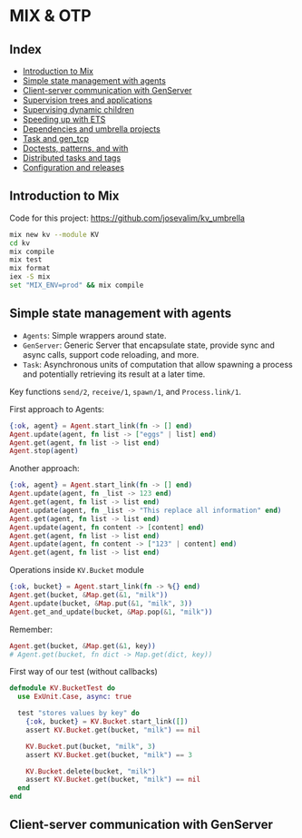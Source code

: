 # MIX & OTP

## Index

- [Introduction to Mix](#section1)
- [Simple state management with agents](#section2)
- [Client-server communication with GenServer](#section3)
- [Supervision trees and applications](#section4)
- [Supervising dynamic children](#section5)
- [Speeding up with ETS](#section6)
- [Dependencies and umbrella projects](#section7)
- [Task and gen_tcp](#section8)
- [Doctests, patterns, and with](#section9)
- [Distributed tasks and tags](#section10)
- [Configuration and releases](#section11)


<div id="section1"></div>

## Introduction to Mix

Code for this project: https://github.com/josevalim/kv_umbrella

```bash
mix new kv --module KV
cd kv
mix compile
mix test
mix format
iex -S mix
set "MIX_ENV=prod" && mix compile
```

<div id="section2"></div>

## Simple state management with agents

* `Agents`: Simple wrappers around state.
* `GenServer`: Generic Server that encapsulate state, provide sync and async calls, support code reloading, and more.
* `Task`: Asynchronous units of computation that allow spawning a process and potentially retrieving its result at a later time.

Key functions `send/2`, `receive/1`, `spawn/1`, and `Process.link/1`. 

First approach to Agents:

```elixir
{:ok, agent} = Agent.start_link(fn -> [] end)
Agent.update(agent, fn list -> ["eggs" | list] end)
Agent.get(agent, fn list -> list end)
Agent.stop(agent)
```

Another approach:

```elixir 
{:ok, agent} = Agent.start_link(fn -> [] end)
Agent.update(agent, fn _list -> 123 end)
Agent.get(agent, fn list -> list end)
Agent.update(agent, fn _list -> "This replace all information" end)
Agent.get(agent, fn list -> list end)
Agent.update(agent, fn content -> [content] end)
Agent.get(agent, fn list -> list end)
Agent.update(agent, fn content -> ["123" | content] end)
Agent.get(agent, fn list -> list end)
```

Operations inside `KV.Bucket` module

```elixir
{:ok, bucket} = Agent.start_link(fn -> %{} end)
Agent.get(bucket, &Map.get(&1, "milk"))
Agent.update(bucket, &Map.put(&1, "milk", 3))
Agent.get_and_update(bucket, &Map.pop(&1, "milk"))
```

Remember: 

```elixir
Agent.get(bucket, &Map.get(&1, key)) 
# Agent.get(bucket, fn dict -> Map.get(dict, key))
```

First way of our test (without callbacks)

```elixir
defmodule KV.BucketTest do
  use ExUnit.Case, async: true

  test "stores values by key" do
    {:ok, bucket} = KV.Bucket.start_link([])
    assert KV.Bucket.get(bucket, "milk") == nil

    KV.Bucket.put(bucket, "milk", 3)
    assert KV.Bucket.get(bucket, "milk") == 3

    KV.Bucket.delete(bucket, "milk")
    assert KV.Bucket.get(bucket, "milk") == nil
  end
end

```

<div id="section3"></div>

## Client-server communication with GenServer

```elixir
```

<div id="section4"></div>

```elixir
```

<div id="section5"></div>

```elixir
```

<div id="section6"></div>

```elixir
```

<div id="section7"></div>

```elixir
```

<div id="section8"></div>

```elixir
```

<div id="section9"></div>

```elixir
```

<div id="section10"></div>

```elixir
```

<div id="section11"></div>

```elixir
```

